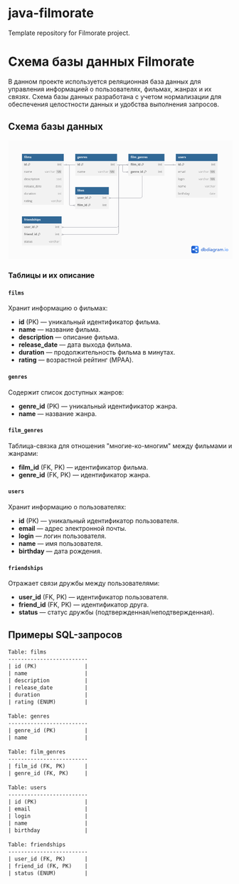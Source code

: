 # java-filmorate
Template repository for Filmorate project.



# Схема базы данных Filmorate

В данном проекте используется реляционная база данных для управления информацией о пользователях, фильмах, жанрах и их связях. Схема базы данных разработана с учетом нормализации для обеспечения целостности данных и удобства выполнения запросов.

## Схема базы данных

![Схема базы данных](diagramDB.png)

### Таблицы и их описание

#### `films`
Хранит информацию о фильмах:
- **id** (PK) — уникальный идентификатор фильма.
- **name** — название фильма.
- **description** — описание фильма.
- **release_date** — дата выхода фильма.
- **duration** — продолжительность фильма в минутах.
- **rating** — возрастной рейтинг (MPAA).

#### `genres`
Содержит список доступных жанров:
- **genre_id** (PK) — уникальный идентификатор жанра.
- **name** — название жанра.

#### `film_genres`
Таблица-связка для отношения "многие-ко-многим" между фильмами и жанрами:
- **film_id** (FK, PK) — идентификатор фильма.
- **genre_id** (FK, PK) — идентификатор жанра.

#### `users`
Хранит информацию о пользователях:
- **id** (PK) — уникальный идентификатор пользователя.
- **email** — адрес электронной почты.
- **login** — логин пользователя.
- **name** — имя пользователя.
- **birthday** — дата рождения.

#### `friendships`
Отражает связи дружбы между пользователями:
- **user_id** (FK, PK) — идентификатор пользователя.
- **friend_id** (FK, PK) — идентификатор друга.
- **status** — статус дружбы (подтвержденная/неподтвержденная).

## Примеры SQL-запросов

```
Table: films
-------------------------
| id (PK)               |
| name                  |
| description           |
| release_date          |
| duration              |
| rating (ENUM)         |

Table: genres
-------------------------
| genre_id (PK)         |
| name                  |

Table: film_genres
-------------------------
| film_id (FK, PK)      |
| genre_id (FK, PK)     |

Table: users
-------------------------
| id (PK)               |
| email                 |
| login                 |
| name                  |
| birthday              |

Table: friendships
-------------------------
| user_id (FK, PK)      |
| friend_id (FK, PK)    |
| status (ENUM)         |

```
